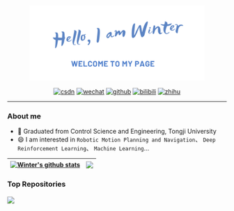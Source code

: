 <p align="center"><a href="https://github.com/ai-winter"><img width="80%" alt="Hello, I'm Winter. Welcome to my page!" src="./assets/my_cover.png" /></a></p>


<p align="center">
  <a href="https://blog.csdn.net/FRIGIDWINTER"><img  width="100px" src="https://img.shields.io/badge/csdn-mr_winter-orange?logo=SparkPost&csdn=mr-winter" alt="csdn"/></a>
  <a href="https://github.com/ai-winter/ai-winter/blob/main/assets/qr_code.jpg"><img width="100px" src="https://img.shields.io/badge/wechat-Winter-brightgreen?logo=WeChat&wechat=Winter" alt="wechat"/></a>
    <a href="https://github.com/ai-winter"><img width="100px" src="https://img.shields.io/badge/github-ai_winter-blueviolet?logo=Github&github=ai-winter" alt="github"/></a>
        <a href="https://space.bilibili.com/384406436"><img width="100px" src="https://img.shields.io/badge/bilibili-mr_winter-df7298?logo=bilibili&bilibili=mr_winter" alt="bilibili"/></a>
                <a href="https://www.zhihu.com/people/tuolucky/zvideos"><img width="100px" src="https://img.shields.io/badge/zhihu-mr_winter-blue?logo=zhihu&zhihu=Winter" alt="zhihu"/></a>
 </p>

---

### About me

- 📝 Graduated from Control Science and Engineering, Tongji University
- 😄 I am interested in `Robotic Motion Planning and Navigation`、 `Deep Reinforcement Learning`、 `Machine Learning`...




| <a href="https://github.com/ai-winter"><img align="center" src="https://github-readme-stats.vercel.app/api?username=ai-winter&show_icons=true&include_all_commits=true&theme=buefy&hide_border=true&cache_seconds=3600" alt="Winter's github stats" /></a> | <a href="https://github.com/ai-winter"><img align="center" src="https://github-readme-stats.vercel.app/api/top-langs/?username=ai-winter&layout=compact&theme=buefy&hide_border=true&cache_seconds=3600" /></a> |
| ------------- | ------------- |

### Top Repositories



<a href="https://github.com/ai-winter/ros_motion_planning">
  <img align="center" src="https://github-readme-stats.vercel.app/api/pin/?username=ai-winter&repo=ros_motion_planning&theme=buefy" />
</a>

<!--
**ai-winter/ai-winter** is a ✨ _special_ ✨ repository because its `README.md` (this file) appears on your GitHub profile.

Here are some ideas to get you started:

- 🔭 I’m currently working on ...
- 🌱 I’m currently learning ...
- 👯 I’m looking to collaborate on ...
- 🤔 I’m looking for help with ...
- 💬 Ask me about ...
- 📫 How to reach me: ...
- 😄 Pronouns: ...
- ⚡ Fun fact: ...
-->
